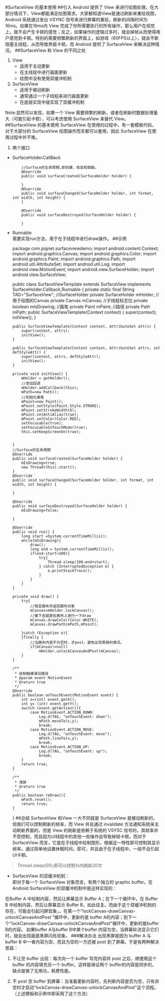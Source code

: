 #SurfaceView 的基本使用
##引入
Android 提供了 View 来进行绘图处理，在大部分情况下，View都能满足绘图需求。大家都知道View是通过刷新来重绘视图，Android 系统通过发出 VSYNC 信号来进行屏幕的重绘，刷新的间隔时间为16ms。如果在16ms内 View 完成了你所需要执行的所有操作，那么用户在视觉上，就不会产生卡顿的感觉；反之，如果操作的逻辑过多时，就会掉帧从而使得用户感觉到卡顿。特别的需要频繁刷新的界面上，如游戏（60FPS以上），就会不断阻塞主线程，从而导致界面卡顿。而 Android 提供了 SurfaceView 来解决这种情况。
##SurfaceView 和 View 的不同之处
1. View
   - 适用于主动更新
   - 在主线程中进行画面更新
   - 绘图中没有使用双缓冲机制
2. SurfaceView
   - 适用于被动刷新
   - 通常通过一个子线程来进行画面更新
   - 在底层实现中就实现了双缓冲机制
   
Note:显然可以发现，如果一个 View 需要频繁的刷新，或者在刷新时数据处理量大（可能引起卡顿），可以考虑使用 SurfaceView 来替代 View。
##SurfaceView 的基本使用
SurfaceView 在使用的过程中，有一套模板代码，对于大部分的 SurfaceView 绘图操作而言都可以套用，因此 SurfaceView 在使用过程中并不难。

1. 两个接口
  - SurfaceHolder.CallBack

			//Surface的生命周期,即创建、改变和销毁。
			@Override
			public void surfaceCreated(SurfaceHolder holder) {
			 
			}
			@Override
			public void surfaceChanged(SurfaceHolder holder, int format, int width, int height) {
			}
			
			@Override
			public void surfaceDestroyed(SurfaceHolder holder) {
			    
			}


  - Runnable  
需要实现run方法，用于在子线程中进行draw操作。
##示例

	package com.pignet.surfaceviewdemo;
	import android.content.Context;
	import android.graphics.Canvas;
	import android.graphics.Color;
	import android.graphics.Paint;
	import android.graphics.Path;
	import android.util.AttributeSet;
	import android.util.Log;
	import android.view.MotionEvent;
	import android.view.SurfaceHolder;
	import android.view.SurfaceView;
	 
	
	public class SurfaceViewTemplate extends SurfaceView implements SurfaceHolder.Callback,Runnable {
	    private  static  final  String TAG="SurfaceView";
	    //SurfaceHolder
	    private SurfaceHolder mHolder;
	    //用于绘图的Canvas
	    private Canvas mCanvas;
	    //子线程标志位
	    private boolean mIsDrawing;
	    //画笔
	    private Paint mPaint;
	    //路径
	    private Path mPath;
	    public SurfaceViewTemplate(Context context) {
	        super(context);
	        initView();
	    }
	 
	 
	    public SurfaceViewTemplate(Context context, AttributeSet attrs) {
	        super(context, attrs);
	        initView();
	    }
	 
	    public SurfaceViewTemplate(Context context, AttributeSet attrs, int defStyleAttr) {
	        super(context, attrs, defStyleAttr);
	        initView();
	    }
	 
	    private void initView() {
	        mHolder = getHolder();
	        //添加回调
	        mHolder.addCallback(this);
	        mPath=new Path();
	        //初始化画笔
	        mPaint=new Paint();
	        mPaint.setStyle(Paint.Style.STROKE);
	        mPaint.setStrokeWidth(6);
	        mPaint.setAntiAlias(true);
	        mPaint.setColor(Color.RED);
	        setFocusable(true);
	        setFocusableInTouchMode(true);
	        this.setKeepScreenOn(true);
	 
	 
	    }
	    //Surface的生命周期
	    @Override
	    public void surfaceCreated(SurfaceHolder holder) {
	        mIsDrawing=true;
	        new Thread(this).start();
	    }
	    @Override
	    public void surfaceChanged(SurfaceHolder holder, int format, int width, int height) {
	 
	    }
	 
	    @Override
	    public void surfaceDestroyed(SurfaceHolder holder) {
	        mIsDrawing=false;
	 
	    }
	 
	    @Override
	    public void run() {
	        long start =System.currentTimeMillis();
	        while(mIsDrawing){
	            draw();
	            long end = System.currentTimeMillis();
	            if(end-start<100){
	                try{
	                    Thread.sleep(100-end+start);
	                } catch (InterruptedException e) {
	                    e.printStackTrace();
	                }
	            }
	        }
	    }
	 
	    private void draw() {
	        try{
	            //锁定画布并返回画布对象
	            mCanvas=mHolder.lockCanvas();
	            //接下去就是在画布上进行一下draw
	            mCanvas.drawColor(Color.WHITE);
	            mCanvas.drawPath(mPath,mPaint);
	 
	        }catch (Exception e){
	        }finally {
	            //当画布内容不为空时，才post，避免出现黑屏的情况。
	            if(mCanvas!=null)
	                mHolder.unlockCanvasAndPost(mCanvas);
	        }
	    }
	 
	    /**
	     * 绘制触摸滑动路径
	     * @param event MotionEvent
	     * @return true
	     */
	    @Override
	    public boolean onTouchEvent(MotionEvent event) {
	        int x=(int) event.getX();
	        int y= (int) event.getY();
	        switch (event.getAction()){
	            case MotionEvent.ACTION_DOWN:
	                Log.d(TAG, "onTouchEvent: down");
	                mPath.moveTo(x,y);
	                break;
	            case MotionEvent.ACTION_MOVE:
	                Log.d(TAG, "onTouchEvent: move");
	                mPath.lineTo(x,y);
	                break;
	            case MotionEvent.ACTION_UP:
	                Log.d(TAG, "onTouchEvent: up");
	                break;
	        }
	        return true;
	    }
	 
	    /**
	     * 清屏
	     * @return true
	     */
	    public boolean reDraw(){
	        mPath.reset();
	        return true;
	    }
	 
	}
##总结
SurfaceView 和View 一大不同就是 SurfaceView 是被动刷新的，但我们可以控制刷新的帧率，而 View 并且通过 invalidate 方法通知系统来主动刷新界面的，但是 View 的刷新是依赖于系统的 VSYSC 信号的，其帧率并不受控制，而且因为UI线程中的其他一些操作会导致掉帧卡顿。而对于SurfaceView 而言，它是在子线程中绘制图形，根据这一特性即可控制其显示帧率，通过简单地设置休眠时间，即可，并且由于在子线程中，一般不会引起UI卡顿。
>Thread.sleep(50);即可以控制1s内刷新20次

 - SurfaceView 的双缓冲机制：  
即对于每一个 SurfaceView 对象而言，有两个独立的 graphic buffer。在Android SurfaceView 的双缓冲机制中是这样实现的：

在Buffer A 中绘制内容，然后让屏幕显示 Buffer A；在下一个循环中，在 Buffer B 中绘制内容，然后让屏幕显示 Buffer B，如此往复。而由于这个双缓冲机制的存在，可能会引起闪屏现象，。在第一个"lockCanvas-drawCanvas-unlockCanvasAndPost "循环中，更新的是 buffer A的内容；到下一个"lockCanvas-drawCanvas-unlockCanvasAndPost"循环中，更新的是buffer B的内容。 如果buffer A与buffer B中某个buffer 内容为空，当屏幕轮流显示它们时，就会出现画面黑屏闪烁现象。
###解决办法
出现黑屏是因为 buffer A 与 buffer B 中一者内容为空，而且为空的一方还被 post 到了屏幕。于是有两种解决思路：

1. 不让空 buffer 出现：每次向一个 buffer 写完内容并 post 之后，顺便用这个 buffer 的内容填充另一个 buffer。这样能保证两个 buffer的内容是同步的，缺点是做了无用功，耗费性能。

2. 不 post 空 buffer 到屏幕：当准备更新内容时，先判断内容是否为空，只有非空时才启动"lockCanvas-drawCanvas-unlockCanvasAndPost"这个流程。（上述模板和示例中即采用了这个方法）
